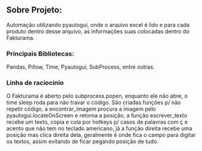 ## Sobre Projeto:

Automação utilizando pyautogui, onde o arquivo excel é lido e para cada produto dentro desse arquivo, as informações suas colocadas dentro do Fakturama.


### Principais Bibliotecas:

Pandas, Pillow, Time, Pyautogui, SubProcess, entre outras.

### Linha de raciocínio

O Fakturama é aberto pelo subprocess.popen, enquanto ele não abre, o time sleep roda para não travar o código. São criadas funções p/ não repetir código, a encontrar_imagem procura a imagem pelo pyautogui.locateOnScreen e retorna a posição, a função escrever_texto recebe um texto, copia e cola por hotkeys p/ casos de palavras com ç e acento que não tem no teclado americano, já a função direita recebe uma posição mas clica direita dela, geralmente é onde fica o campo para digitar os textos, assim evitando de ficar pegando posição de tudo.
